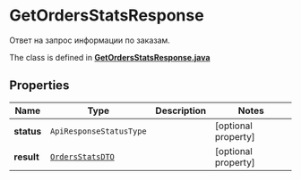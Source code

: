 

# GetOrdersStatsResponse

Ответ на запрос информации по заказам.

The class is defined in **[GetOrdersStatsResponse.java](../../src/main/java/org/openapitools/model/GetOrdersStatsResponse.java)**

## Properties

Name | Type | Description | Notes
------------ | ------------- | ------------- | -------------
**status** | `ApiResponseStatusType` |  |  [optional property]
**result** | [`OrdersStatsDTO`](OrdersStatsDTO.md) |  |  [optional property]




